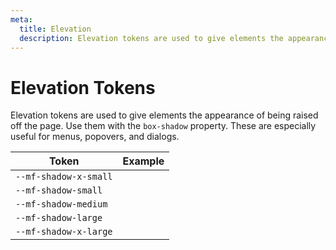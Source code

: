 ```yaml
---
meta:
  title: Elevation
  description: Elevation tokens are used to give elements the appearance of being raised off the page.
---
```


# Elevation Tokens

Elevation tokens are used to give elements the appearance of being raised off the page. Use them with the `box-shadow` property. These are especially useful for menus, popovers, and dialogs.

| Token                 | Example                                                                          |
| --------------------- | -------------------------------------------------------------------------------- |
| `--mf-shadow-x-small` | <div class="elevation-demo" style="box-shadow: var(--mf-shadow-x-small);"></div> |
| `--mf-shadow-small`   | <div class="elevation-demo" style="box-shadow: var(--mf-shadow-small);"></div>   |
| `--mf-shadow-medium`  | <div class="elevation-demo" style="box-shadow: var(--mf-shadow-medium);"></div>  |
| `--mf-shadow-large`   | <div class="elevation-demo" style="box-shadow: var(--mf-shadow-large);"></div>   |
| `--mf-shadow-x-large` | <div class="elevation-demo" style="box-shadow: var(--mf-shadow-x-large);"></div> |
